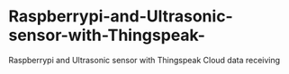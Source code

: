 # Raspberrypi-and-Ultrasonic-sensor-with-Thingspeak-
Raspberrypi and Ultrasonic sensor with Thingspeak  Cloud data receiving 
